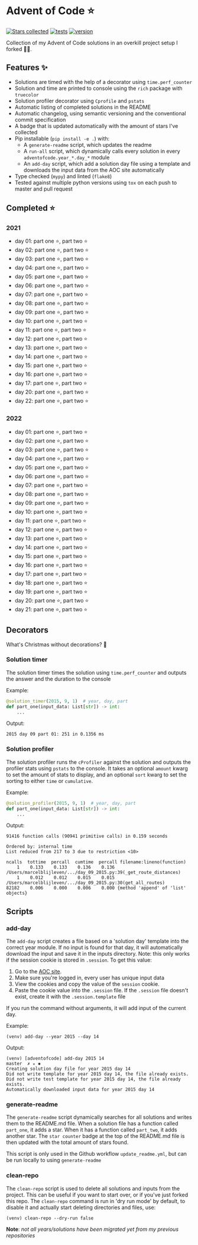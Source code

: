 # Advent of Code ⭐️
[![Stars collected](https://shields.io/static/v1?label=stars%20collected&message=80&color=yellow)]()
[![tests](https://github.com/marcelblijleven/adventofcode/actions/workflows/tests.yaml/badge.svg)](https://github.com/antoineganne/adventofcode)
[![version](https://img.shields.io/github/v/release/antoineganne/adventofcode.svg)](https://github.com/antoineganne/adventofcode/releases)
<!--[![codecov](https://codecov.io/gh/marcelblijleven/adventofcode/branch/master/graph/badge.svg?token=jZ2TgfyltM)](https://codecov.io/gh/marcelblijleven/adventofcode)-->

Collection of my Advent of Code solutions in an overkill project setup I forked 👻🎄.

## Features ✨
- Solutions are timed with the help of a decorator using `time.perf_counter`
- Solution and time are printed to console using the `rich` package with `truecolor`
- Solution profiler decorator using `Cprofile` and `pstats`
- Automatic listing of completed solutions in the README
- Automatic changelog, using semantic versioning and the conventional commit specification
- A badge that is updated automatically with the amount of stars I've collected
- Pip installable (`pip install -e .`) with:
  - A `generate-readme` script, which updates the readme
  - A `run-all` script, which dynamically calls every solution in every `adventofcode.year_*.day_*` module
  - An `add-day` script, which add a solution day file using a template and downloads the input data from the AOC site automatically
- Type checked (`mypy`) and linted (`flake8`)
- Tested against multiple python versions using `tox` on each push to master and pull request

<!-- start completed section -->
## Completed ⭐️
### 2021
- day 01: part one ⭐️, part two ⭐️
- day 02: part one ⭐️, part two ⭐️
- day 03: part one ⭐️, part two ⭐️
- day 04: part one ⭐️, part two ⭐️
- day 05: part one ⭐️, part two ⭐️
- day 06: part one ⭐️, part two ⭐️
- day 07: part one ⭐️, part two ⭐️
- day 08: part one ⭐️, part two ⭐️
- day 09: part one ⭐️, part two ⭐️
- day 10: part one ⭐️, part two ⭐️
- day 11: part one ⭐️, part two ⭐️
- day 12: part one ⭐️, part two ⭐️
- day 13: part one ⭐️, part two ⭐️
- day 14: part one ⭐️, part two ⭐️
- day 15: part one ⭐️, part two ⭐️
- day 16: part one ⭐️, part two ⭐️
- day 17: part one ⭐️, part two ⭐️
- day 20: part one ⭐️, part two ⭐️
- day 22: part one ⭐️, part two ⭐️
### 2022
- day 01: part one ⭐️, part two ⭐️
- day 02: part one ⭐️, part two ⭐️
- day 03: part one ⭐️, part two ⭐️
- day 04: part one ⭐️, part two ⭐️
- day 05: part one ⭐️, part two ⭐️
- day 06: part one ⭐️, part two ⭐️
- day 07: part one ⭐️, part two ⭐️
- day 08: part one ⭐️, part two ⭐️
- day 09: part one ⭐️, part two ⭐️
- day 10: part one ⭐️, part two ⭐️
- day 11: part one ⭐️, part two ⭐️
- day 12: part one ⭐️, part two ⭐️
- day 13: part one ⭐️, part two ⭐️
- day 14: part one ⭐️, part two ⭐️
- day 15: part one ⭐️, part two ⭐️
- day 16: part one ⭐️, part two ⭐️
- day 17: part one ⭐️, part two ⭐️
- day 18: part one ⭐️, part two ⭐️
- day 19: part one ⭐️, part two ⭐️
- day 20: part one ⭐️, part two ⭐️
- day 21: part one ⭐️, part two ⭐️

<!-- end completed section -->

## Decorators
What's Christmas without decorations? 🎄

### Solution timer
The solution timer times the solution using `time.perf_counter` and outputs the answer and the duration to the console

Example:
```python
@solution_timer(2015, 9, 1)  # year, day, part
def part_one(input_data: List[str]) -> int:
    ...
```

Output:
```text
2015 day 09 part 01: 251 in 0.1356 ms
```

### Solution profiler
The solution profiler runs the `cProfiler` against the solution and outputs the profiler stats using `pstats` to the console.
It takes an optional `amount` kwarg to set the amount of stats to display, and an optional `sort` kwarg to set the sorting to either
`time` or `cumulative`.

Example:
```python
@solution_profiler(2015, 9, 1)  # year, day, part
def part_one(input_data: List[str]) -> int:
    ...
```

Output:
```text
91416 function calls (90941 primitive calls) in 0.159 seconds

Ordered by: internal time
List reduced from 217 to 3 due to restriction <10>

ncalls  tottime  percall  cumtime  percall filename:lineno(function)
    1    0.133    0.133    0.136    0.136 /Users/marcelblijleven/.../day_09_2015.py:39(_get_route_distances)
    1    0.012    0.012    0.015    0.015 /Users/marcelblijleven/.../day_09_2015.py:30(get_all_routes)
82182    0.006    0.000    0.006    0.000 {method 'append' of 'list' objects}
```

## Scripts
### add-day
The `add-day` script creates a file based on a 'solution day' template into the correct year module. If no input is found
for that day, it will automatically download the input and save it in the inputs directory. Note: this only works if the
session cookie is stored in `.session`. To get this value:
1. Go to the [AOC site](https://adventofcode.com).
2. Make sure you're logged in, every user has unique input data
3. View the cookies and copy the value of the `session` cookie.
4. Paste the cookie value into the `.session` file. If the `.session` file doesn't exist, create it with the `.session.template` file

If you run the command without arguments, it will add input of the current day.

Example:
```shell
(venv) add-day --year 2015 --day 14
```

Output:
```text
(venv) [adventofcode] add-day 2015 14                                                                                                                                                                   master  ✗ ✭ ✱
Creating solution day file for year 2015 day 14
Did not write template for year 2015 day 14, the file already exists.
Did not write test template for year 2015 day 14, the file already exists.
Automatically downloaded input data for year 2015 day 14
```

### generate-readme
The `generate-readme` script dynamically searches for all solutions and writes them to the README.md file.
When a solution file has a function called `part_one`, it adds a star. When it has a function called `part_two`, it adds another
star. The `star counter` badge at the top of the README.md file is then updated with the total amount of stars found.

This script is only used in the Github workflow `update_readme.yml`, but can be run locally to using `generate-readme`

### clean-repo
The `clean-repo` script is used to delete all solutions and inputs from the project. This can be useful if you want to start over,
or if you've just forked this repo. The `clean-repo` command is run in 'dry run mode' by default, to disable it and actually
start deleting directories and files, use:

```shell
(venv) clean-repo --dry-run false 
```

**Note**: _not all years/solutions have been migrated yet from my previous repositories_
